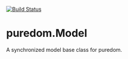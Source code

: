 [![Build Status](https://travis-ci.org/developit/puredom.Model.svg?branch=master)](https://travis-ci.org/developit/puredom.Model)  

puredom.Model
=============

A synchronized model base class for puredom.
